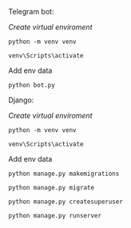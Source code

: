 Telegram bot:

*Create virtual enviroment*
```
python -m venv venv
```
```
venv\Scripts\activate
```
Add env data
```
python bot.py
```

Django:

*Create virtual enviroment*
```
python -m venv venv
```
```
venv\Scripts\activate
```
Add env data
```
python manage.py makemigrations
```
```
python manage.py migrate
```
```
python manage.py createsuperuser
```
```
python manage.py runserver
```
